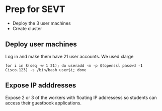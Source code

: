 # Prep for SEVT

* Deploy the 3 user machines
* Create cluster

## Deploy user machines

Log in and make them have 21 user accounts.  We used xlarge 
```
for i in $(seq -w 1 21); do useradd -m -p $(openssl passwd -1 Cisco.123) -s /bin/bash user$i; done
```

## Expose IP adddresses

Expose 2 or 3 of the workers with floating IP addressess so students can access their guestbook applications. 